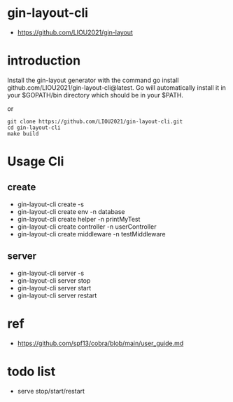 # gin-layout-cli
- https://github.com/LIOU2021/gin-layout

# introduction
Install the gin-layout generator with the command go install github.com/LIOU2021/gin-layout-cli@latest. Go will automatically install it in your $GOPATH/bin directory which should be in your $PATH.

or

```
git clone https://github.com/LIOU2021/gin-layout-cli.git
cd gin-layout-cli
make build
```

# Usage Cli
## create
- gin-layout-cli create -s
- gin-layout-cli create env -n database
- gin-layout-cli create helper -n printMyTest
- gin-layout-cli create controller -n userController
- gin-layout-cli create middleware -n testMiddleware
## server
- gin-layout-cli server -s
- gin-layout-cli server stop
- gin-layout-cli server start
- gin-layout-cli server restart
# ref
- https://github.com/spf13/cobra/blob/main/user_guide.md

# todo list
- serve stop/start/restart